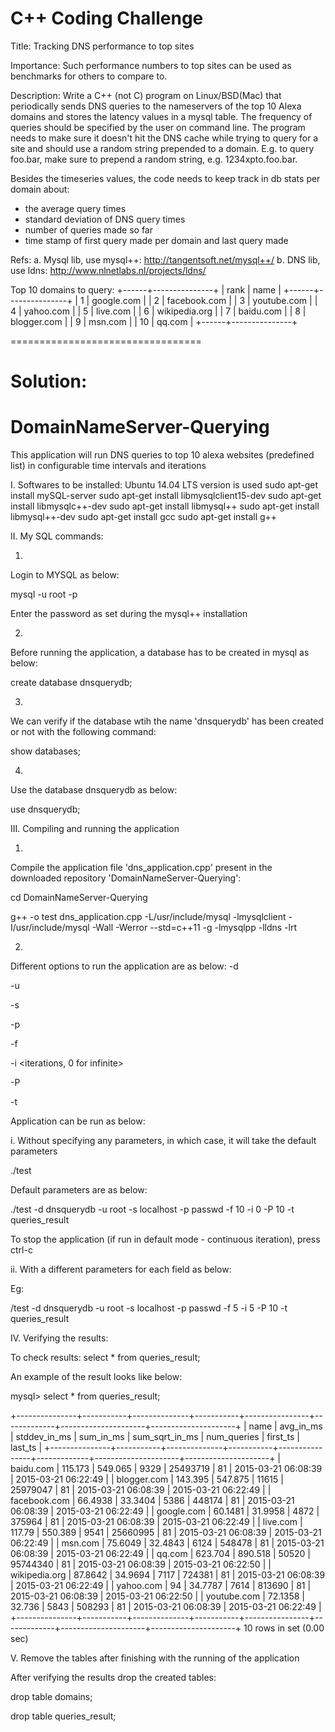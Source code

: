 C++ Coding Challenge
=================================
Title: Tracking DNS performance to top sites

Importance: Such performance numbers to top sites can be used as benchmarks for others to compare to.

Description:
Write a C++ (not C) program on Linux/BSD(Mac) that periodically sends DNS queries to the nameservers of the top 10 Alexa domains and stores the latency values in a mysql table. The frequency of queries should be specified by the user on command line. The program needs to make sure it doesn't hit the DNS cache while trying to query for a site and should use a random string prepended to a domain. E.g. to query foo.bar, make sure to prepend a random string, e.g. 1234xpto.foo.bar.

Besides the timeseries values, the code needs to keep track in db stats per domain about:
+ the average query times
+ standard deviation of DNS query times
+ number of queries made so far
+ time stamp of first query made per domain and last query made


Refs:
a. Mysql lib, use mysql++:
http://tangentsoft.net/mysql++/
b. DNS lib, use ldns:
http://www.nlnetlabs.nl/projects/ldns/


Top 10 domains to query:
+------+---------------+
| rank | name      	|
+------+---------------+
|	1 | google.com	|
|	2 | facebook.com  |
|	3 | youtube.com   |
|	4 | yahoo.com 	|
|	5 | live.com  	|
|	6 | wikipedia.org |
|	7 | baidu.com 	|
|	8 | blogger.com   |
|	9 | msn.com   	|
|   10 | qq.com    	|
+------+---------------+

=================================


Solution:
========
# DomainNameServer-Querying

This application will run DNS queries to top 10 alexa websites (predefined list) in configurable time intervals and iterations

I. Softwares to be installed:
Ubuntu 14.04 LTS version is used
sudo apt-get install mySQL-server
sudo apt-get install libmysqlclient15-dev
sudo apt-get install libmysqlc++-dev
sudo apt-get install libmysql++
sudo apt-get install libmysql++-dev
sudo apt-get install gcc
sudo apt-get install g++

II. My SQL commands:

1)
Login to MYSQL as below:

mysql -u root -p

Enter the password as set during the mysql++ installation

2)

Before running the application, a database has to be created in mysql as below:

create database dnsquerydb;

3)

We can verify if the database wtih the name 'dnsquerydb' has been created or not with the following command:

show databases;

4)

Use the database dnsquerydb as below:

use dnsquerydb;


III. Compiling and running the application


1)

Compile the application file 'dns_application.cpp' present in the downloaded repository 'DomainNameServer-Querying':

cd DomainNameServer-Querying

g++ -o test dns_application.cpp -L/usr/include/mysql -lmysqlclient -I/usr/include/mysql -Wall -Werror --std=c++11 -g -lmysqlpp -lldns -lrt


2)

Different options to run the application are as below:
-d <mysql database>

 -u <mysql user>

-s <mysql server>

-p <passwd file>

-f <frequency in seconds>

-i <iterations, 0 for infinite>

-P <number of parallel queries>

-t <table to store result into>

Application can be run as below:

i. Without specifying any parameters, in which case, it will take the default parameters

./test

Default parameters are as below:

./test -d dnsquerydb -u root -s localhost -p passwd -f 10 -i 0 -P 10 -t queries_result

To stop the application (if run in default mode - continuous iteration), press ctrl-c

ii. With a different parameters for each field as below:

Eg:

/test -d dnsquerydb -u root -s localhost -p passwd -f 5 -i 5 -P 10 -t queries_result 


IV. Verifying the results:

To check results:
select * from queries_result;

An example of the result looks like below:

mysql> select * from queries_result;

+---------------+-----------+--------------+-----------+----------------+-------------+---------------------+---------------------+
| name          | avg_in_ms | stddev_in_ms | sum_in_ms | sum_sqrt_in_ms | num_queries | first_ts            | last_ts             |
+---------------+-----------+--------------+-----------+----------------+-------------+---------------------+---------------------+
| baidu.com     |   115.173 |      549.065 |      9329 |       25493719 |          81 | 2015-03-21 06:08:39 | 2015-03-21 06:22:49 |
| blogger.com   |   143.395 |      547.875 |     11615 |       25979047 |          81 | 2015-03-21 06:08:39 | 2015-03-21 06:22:49 |
| facebook.com  |   66.4938 |      33.3404 |      5386 |         448174 |          81 | 2015-03-21 06:08:39 | 2015-03-21 06:22:49 |
| google.com    |   60.1481 |      31.9958 |      4872 |         375964 |          81 | 2015-03-21 06:08:39 | 2015-03-21 06:22:49 |
| live.com      |    117.79 |      550.389 |      9541 |       25660995 |          81 | 2015-03-21 06:08:39 | 2015-03-21 06:22:49 |
| msn.com       |   75.6049 |      32.4843 |      6124 |         548478 |          81 | 2015-03-21 06:08:39 | 2015-03-21 06:22:49 |
| qq.com        |   623.704 |      890.518 |     50520 |       95744340 |          81 | 2015-03-21 06:08:39 | 2015-03-21 06:22:50 |
| wikipedia.org |   87.8642 |      34.9694 |      7117 |         724381 |          81 | 2015-03-21 06:08:39 | 2015-03-21 06:22:49 |
| yahoo.com     |        94 |      34.7787 |      7614 |         813690 |          81 | 2015-03-21 06:08:39 | 2015-03-21 06:22:50 |
| youtube.com   |   72.1358 |       32.736 |      5843 |         508293 |          81 | 2015-03-21 06:08:39 | 2015-03-21 06:22:49 |
+---------------+-----------+--------------+-----------+----------------+-------------+---------------------+---------------------+
10 rows in set (0.00 sec)


V. Remove the tables after finishing with the running of the application

After verifying the results drop the created tables:

drop table domains;

drop table queries_result;

